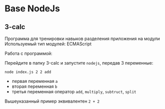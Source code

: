 # Base NodeJs

## 3-calc

Программа для тренировки навыков разделения приложения на модули
Используемый тип модулей: ECMAScript

Работа с программой:

Перейдите в папку 3-calc и запустите `nodejs`, передав 3 переменные:

```
node index.js 2 2 add
```

- первая переменная `a`
- вторая переменная `b`
- третья переменная оператор `add`, `multiply`, `subtruct`, `split`

Вышеуказанный пример эквивалентен `2 + 2`
